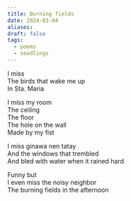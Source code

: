 ```yaml
---
title: Burning fields
date: 2024-03-04
aliases: 
draft: false
tags:
  - poems
  - seedlings
---
```

I miss  
The birds that wake me up  
In Sta. Maria

I miss my room  
The ceiling  
The floor  
The hole on the wall  
Made by my fist

I miss ginawa nen tatay  
And the windows that trembled  
And bled with water when it rained hard

Funny but  
I even miss the noisy neighbor  
The burning fields in the afternoon